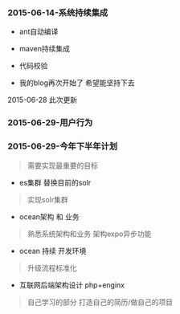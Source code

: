 ### 2015-06-14-系统持续集成
- ant自动编译
- maven持续集成
- 代码校验

- 我的blog再次开始了
希望能坚持下去

2015-06-28
此次更新

### 2015-06-29-用户行为
> 

### 2015-06-29-今年下半年计划

> 需要实现最重要的目标

- es集群 替换目前的solr
> 实现solr集群
- ocean架构 和 业务
>  熟悉系统架构和业务
>  架构expo异步功能

- ocean 持续 开发环境
>  升级流程标准化

- 互联网后端架构设计 php+enginx
> 自己学习的部分
> 打造自己的简历/做自己的项目







